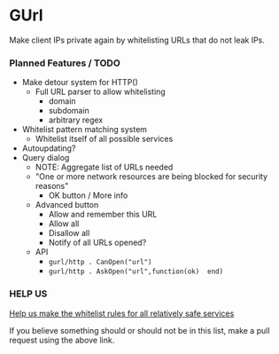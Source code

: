 GUrl
==========

Make client IPs private again by whitelisting URLs that do not leak IPs.


 
 
### Planned Features / TODO

 - Make detour system for HTTP()
   - Full URL parser to allow whitelisting
      - domain
      - subdomain
      - arbitrary regex
 - Whitelist pattern matching system
    - Whitelist itself of all possible services
 - Autoupdating?
 - Query dialog
   - NOTE: Aggregate list of URLs needed
   - "One or more network resources are being blocked for security reasons"
      - OK button / More info
   - Advanced button
      - Allow and remember this URL
      - Allow all
      - Disallow all
      - Notify of all URLs opened?
   - API
      - ```gurl/http . CanOpen("url")```
      - ```gurl/http . AskOpen("url",function(ok)  end)```
      
      
### HELP US

[Help us make the  whitelist rules for all relatively safe services](https://github.com/Metastruct/gurl/edit/master/url_whitelist.lua)

If you believe something should or should not be in this list, make a pull request using the above link.
 
